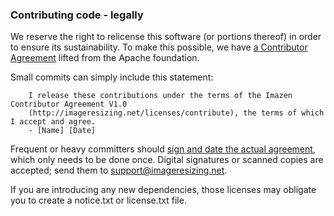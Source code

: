 
### Contributing code - legally

We reserve the right to relicense this software (or portions thereof) in order to ensure its sustainability. To make this possible, we have [a Contributor Agreement](http://imageresizing.net/licenses/contribute) lifted from the Apache foundation.

Small commits can simply include this statement: 

        I release these contributions under the terms of the Imazen Contributor Agreement V1.0 
        (http://imageresizing.net/licenses/contribute), the terms of which I accept and agree.
        - [Name] [Date]

Frequent or heavy committers should [sign and date the actual agreement](http://imageresizing.net/licenses/contribute), which only needs to be done once. Digital signatures or scanned copies are accepted; send them to support@imageresizing.net. 

If you are introducing any new dependencies, those licenses may obligate you to create a notice.txt or license.txt file.
